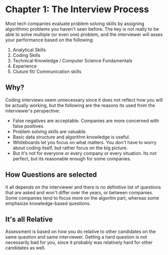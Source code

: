 # Chapter 1: The Interview Process

Most tech companies evaluate problem solving skills by assigning algorithmic problems you haven't seen before. The key is not really to be able to solve multiple (or even one) problem, and the interviewer will asses your performance based on the following:
1. Analytical Skills
2. Coding Skills
3. Technical Knowledge / Computer Science Fundamentals
4. Experience
5. Cluture fit/ Communication skills


## Why?
Coding interviews seem unnecessary since it does not reflect how you will be actually working, but the following are the reasons its used from the interviewer's perspective:
- False negatives are acceptable. Companies are more concerned with false positives.
- Problem solving skills are valuable.
- Basic data structure and algorithm knowledge is useful.
- Whiteboards let you focus on what matters. You don't have to worry about coding itself, but rather focus on the big picture.
- But it's not for everyone or every company or every situation. Its not perfect, but its reasonable enough for some companies.

## How Questions are selected
It all depends on the interviewer and there is no definitive list of questions that are asked and won't differ over the years, or between companies. Some companies tend to focus more on the algoritm part, whereas some emphasize knowledge-based questions.

## It's all Relative
Assessment is based on how you do relative to other candidates on the same question and same interviewer. Getting a hard question is not necessarily bad for you, since it probably was relatively hard for other candidates as well.